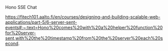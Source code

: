 Hono SSE Chat

https://fitech101.aalto.fi/en/courses/designing-and-building-scalable-web-applications/part-5/6-server-sent-events#:~:text=Hono%20comes%20with%20a%20helper%20function%20for%20server-sent,with%20the%20timestamp%20from%20the%20server%20each%20second.